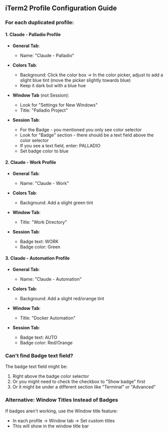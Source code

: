 ## iTerm2 Profile Configuration Guide

### For each duplicated profile:

#### 1. Claude - Palladio Profile
- **General Tab**: 
  - Name: "Claude - Palladio"
  
- **Colors Tab**:
  - Background: Click the color box → In the color picker, adjust to add a slight blue tint (move the picker slightly towards blue)
  - Keep it dark but with a blue hue
  
- **Window Tab** (not Session):
  - Look for "Settings for New Windows"
  - Title: "Palladio Project"

- **Session Tab**:
  - For the Badge - you mentioned you only see color selector
  - Look for "Badge" section - there should be a text field above the color selector
  - If you see a text field, enter: PALLADIO
  - Set badge color to blue

#### 2. Claude - Work Profile  
- **General Tab**: 
  - Name: "Claude - Work"
  
- **Colors Tab**:
  - Background: Add a slight green tint
  
- **Window Tab**:
  - Title: "Work Directory"

- **Session Tab**:
  - Badge text: WORK
  - Badge color: Green

#### 3. Claude - Automation Profile
- **General Tab**: 
  - Name: "Claude - Automation"
  
- **Colors Tab**:
  - Background: Add a slight red/orange tint
  
- **Window Tab**:
  - Title: "Docker Automation"

- **Session Tab**:
  - Badge text: AUTO
  - Badge color: Red/Orange

### Can't find Badge text field?

The badge text field might be:
1. Right above the badge color selector
2. Or you might need to check the checkbox to "Show badge" first
3. Or it might be under a different section like "Terminal" or "Advanced"

### Alternative: Window Titles Instead of Badges

If badges aren't working, use the Window title feature:
- In each profile → Window tab → Set custom titles
- This will show in the window title bar